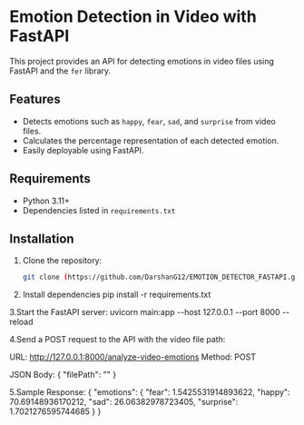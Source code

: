 # Emotion Detection in Video with FastAPI

This project provides an API for detecting emotions in video files using FastAPI and the `fer` library.

## Features

- Detects emotions such as `happy`, `fear`, `sad`, and `surprise` from video files.
- Calculates the percentage representation of each detected emotion.
- Easily deployable using FastAPI.

## Requirements

- Python 3.11+
- Dependencies listed in `requirements.txt`

## Installation

1. Clone the repository:
   ```bash
   git clone (https://github.com/DarshanG12/EMOTION_DETECTOR_FASTAPI.git)
   

2. Install dependencies
pip install -r requirements.txt

3.Start the FastAPI server:
uvicorn main:app --host 127.0.0.1 --port 8000 --reload

4.Send a POST request to the API with the video file path:

URL: http://127.0.0.1:8000/analyze-video-emotions
Method: POST

JSON Body:
{
  "filePath": "<absolute path to your video file>"
}

5.Sample Response:
{
    "emotions": {
        "fear": 1.5425531914893622,
        "happy": 70.69148936170212,
        "sad": 26.06382978723405,
        "surprise": 1.7021276595744685
    }
}

